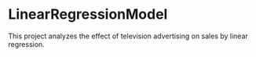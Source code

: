 # LinearRegressionModel
This project analyzes the effect of television advertising on sales by linear regression.
